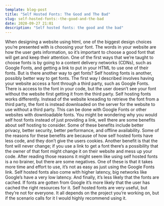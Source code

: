 ```yaml
---
template: blog-post
title: "Self Hosted Fonts: The Good and The Bad"
slug: self-hosted-fonts:-the-good-and-the-bad
date: 2020-09-27 21:01
description: "Self hosted fonts: the good and the bad"
---
```

When designing a website using html, one of the biggest design choices you’re presented with is choosing your font. The words in your website are how the user gets information, so it’s important to choose a good font that will get and keep their attention. One of the first ways that we’re taught to choose fonts is by going to a content delivery networks (CDNs), such as Google Fonts, and getting a link to put in your HTML to use one of their fonts. But is there another way to get fonts? Self hosting fonts is another, possibly better way to get fonts. The first way I described involves having your website access a font through a third party, such as Google Fonts. There is access to the font in your code, but the user doesn’t see your font without the website first getting it from the third party.
	Self hosting fonts works differently. Instead of the website kneading to retrieve the font from a third party, the font is instead downloaded on the server for the website to use without a third party. This can be done with Google Fonts or other websites with downloadable fonts. You might be wondering why you would self host fonts instead of just providing a link, well there are some benefits about self hosting to consider. Some of these benefits include better privacy, better security, better performance, and offline availability. Some of the reasons for these benefits are because of how self hosted fonts have less code, and they don’t give the users cookies. Another benefit is that the font will never change; if you use a link to get a font there’s a possibility that the owner of that font might change it on their website and mess up your code.
	After reading those reasons it might seem like using self hosted fonts is a no brainer, but there are some negatives. One of these is that it takes more time and effort to use, it’s not as easy as just using the Google Fonts link. Self hosted fonts also come with higher latency, big networks like Google’s have a very low latency. And finally, it’s less likely that the fonts are cached. If fonts are gotten from Google it’s more likely that the user has cached the right resources for it. Self hosted fonts are very useful, but they’re not for everyone. It all depends on the project you’re working on, but if the scenario calls for it I would highly recommend using it.